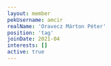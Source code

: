 ```yaml
---
layout: member
pekUsername: amcir
realName: 'Oravecz Márton Péter'
position: 'tag'
joinDate: 2021-04
interests: []
active: true
---
```


